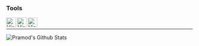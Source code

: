 ### Tools
<img align="left" alt="Visual Studio" width="26px" src="https://cdn.isabelle.gg/vs.png" />
<img align="left" alt="Visual Studio Code" width="26px" src="https://i.imgur.com/EsQdflw.png" />  
<img align="left" alt="Visual Studio Code" width="26px" src="https://d1.awsstatic.com/asset-repository/products/amazon-rds/1024px-MySQL.ff87215b43fd7292af172e2a5d9b844217262571.png" />  

<br />





--- 



<img align="center" src="https://github-readme-stats.vercel.app/api?username=Auxz&&show_icons=true" alt="Pramod's Github Stats">
</p>  
